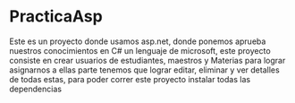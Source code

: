 # PracticaAsp
Este es un proyecto donde usamos asp.net, donde ponemos aprueba nuestros conocimientos en C# un lenguaje de microsoft, este proyecto consiste en crear usuarios de estudiantes, maestros y Materias para lograr asignarnos a ellas parte tenemos que lograr editar, eliminar y ver detalles de todas estas, para poder correr este proyecto instalar todas las dependencias  
